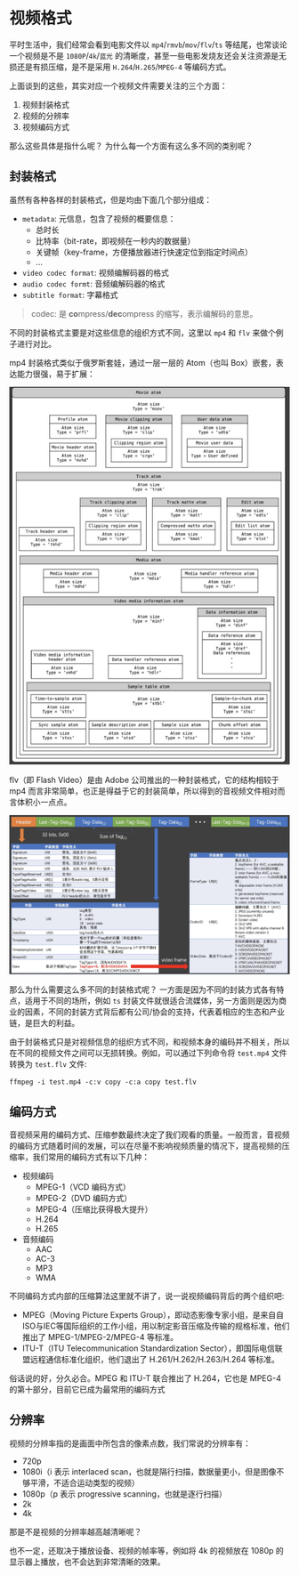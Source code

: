 # 视频格式

平时生活中，我们经常会看到电影文件以 `mp4`/`rmvb`/`mov`/`flv`/`ts` 等结尾，也常谈论一个视频是不是 `1080P`/`4k`/`蓝光` 的清晰度，甚至一些电影发烧友还会关注资源是无损还是有损压缩，是不是采用 `H.264`/`H.265`/`MPEG-4` 等编码方式。

上面谈到的这些，其实对应一个视频文件需要关注的三个方面：

1. 视频封装格式
2. 视频的分辨率
3. 视频编码方式

那么这些具体是指什么呢？ 为什么每一个方面有这么多不同的类别呢？

## 封装格式

虽然有各种各样的封装格式，但是均由下面几个部分组成：

- `metadata`: 元信息，包含了视频的概要信息：
  - 总时长
  - 比特率（bit-rate，即视频在一秒内的数据量）
  - 关键帧（key-frame，方便播放器进行快速定位到指定时间点）
  - ...
- `video codec format`: 视频编解码器的格式
- `audio codec formt`: 音频编解码器的格式
- `subtitle format`: 字幕格式

> codec: 是 **co**mpress/**dec**ompress 的缩写，表示编解码的意思。

不同的封装格式主要是对这些信息的组织方式不同，这里以 `mp4` 和 `flv` 来做个例子进行对比。

mp4 封装格式类似于俄罗斯套娃，通过一层一层的 Atom（也叫 Box）嵌套，表达能力很强，易于扩展：

![mp4 format](./public/mp4-format.jpg)

flv（即 Flash Video）是由 Adobe 公司推出的一种封装格式，它的结构相较于 mp4 而言非常简单，也正是得益于它的封装简单，所以得到的音视频文件相对而言体积小一点点。

![flv format](./public/flv-format.jpg)

那么为什么需要这么多不同的封装格式呢？ 一方面是因为不同的封装方式各有特点，适用于不同的场所，例如 `ts` 封装文件就很适合流媒体，另一方面则是因为商业的因素，不同的封装方式背后都有公司/协会的支持，代表着相应的生态和产业链，是巨大的利益。

由于封装格式只是对视频信息的组织方式不同，和视频本身的编码并不相关，所以在不同的视频文件之间可以无损转换。例如，可以通过下列命令将 `test.mp4` 文件转换为 `test.flv` 文件:

``` shell
ffmpeg -i test.mp4 -c:v copy -c:a copy test.flv
```

## 编码方式

音视频采用的编码方式、压缩参数最终决定了我们观看的质量。一般而言，音视频的编码方式随着时间的发展，可以在尽量不影响视频质量的情况下，提高视频的压缩率，我们常用的编码方式有以下几种：

- 视频编码
  - MPEG-1（VCD 编码方式）
  - MPEG-2（DVD 编码方式）
  - MPEG-4（压缩比获得极大提升）
  - H.264
  - H.265
- 音频编码
  - AAC
  - AC-3
  - MP3
  - WMA

不同编码方式内部的压缩算法这里就不讲了，说一说视频编码背后的两个组织吧:

- MPEG（Moving Picture Experts Group），即动态影像专家小组，是来自自ISO与IEC等国际组织的工作小组，用以制定影音压缩及传输的规格标准，他们推出了 MPEG-1/MPEG-2/MPEG-4 等标准。
- ITU-T（ITU Telecommunication Standardization Sector），即国际电信联盟远程通信标准化组织，他们退出了 H.261/H.262/H.263/H.264 等标准。

俗话说的好，分久必合。MPEG 和 ITU-T 联合推出了 H.264，它也是 MPEG-4 的第十部分，目前它已成为最常用的编码方式

## 分辨率

视频的分辨率指的是画面中所包含的像素点数，我们常说的分辨率有：

- 720p
- 1080i（i 表示 interlaced scan，也就是隔行扫描，数据量更小，但是图像不够平滑，不适合运动类型的视频）
- 1080p（p 表示 progressive scanning，也就是逐行扫描）
- 2k
- 4k

那是不是视频的分辨率越高越清晰呢？

也不一定，还取决于播放设备、视频的帧率等，例如将 4k 的视频放在 1080p 的显示器上播放，也不会达到非常清晰的效果。